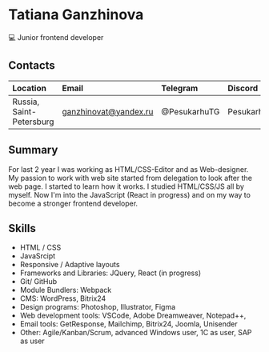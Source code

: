 # Tatiana Ganzhinova
💻 Junior frontend developer

## Contacts
| Location                 |Email                  | Telegram      | Discord          |    
|:-------------------------|:----------------------|:--------------|:-----------------|
| Russia, Saint-Petersburg | ganzhinovat@yandex.ru | @PesukarhuTG  | PesukarhuTG#5084 |

## Summary
For last 2 year I was working as HTML/CSS-Editor and as Web-designer. My passion to work with web site started from delegation to look after the web page. I started to learn how it works. I studied HTML/CSS/JS all by myself. Now I'm into the JavaScript (React in progress) and on my way to become a stronger frontend developer.

## Skills
- HTML / CSS
- JavaSrcipt
- Responsive / Adaptive layouts
- Frameworks and Libraries: JQuery, React (in progress)
- Git/ GitHub
- Module Bundlers: Webpack
- CMS: WordPress, Bitrix24
- Design programs: Photoshop, Illustrator, Figma
- Web development tools:  VSCode, Adobe Dreamweaver, Notepad++, 
- Email tools: GetResponse, Mailchimp, Bitrix24, Joomla, Unisender
- Other: Agile/Kanban/Scrum, advanced Windows user, 1C as user, SAP as user
